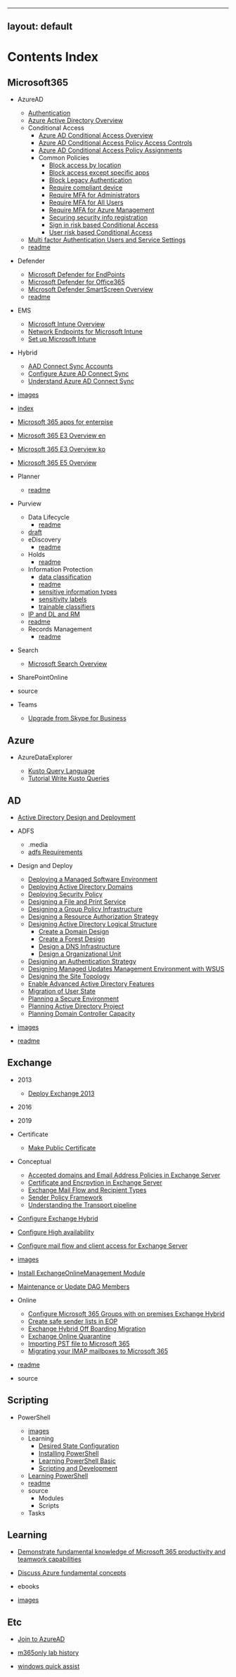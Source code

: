 
---
layout: default
---

# Contents Index


## Microsoft365


- AzureAD

	- [Authentication](/Tech/Microsoft365/AzureAD/Authentication)
	- [Azure Active Directory Overview](/Tech/Microsoft365/AzureAD/Azure-Active-Directory-Overview)
	- Conditional Access
		- [Azure AD Conditional Access Overview](/Tech/Microsoft365/AzureAD/Conditional-Access/Azure-AD-Conditional-Access-Overview)
		- [Azure AD Conditional Access Policy Access Controls](/Tech/Microsoft365/AzureAD/Conditional-Access/Azure-AD-Conditional-Access-Policy-Access-Controls)
		- [Azure AD Conditional Access Policy Assignments](/Tech/Microsoft365/AzureAD/Conditional-Access/Azure-AD-Conditional-Access-Policy-Assignments)
		- Common Policies
			- [Block access by location](/Tech/Microsoft365/AzureAD/Conditional-Access/Common-Policies/Block-access-by-location)
			- [Block access except specific apps](/Tech/Microsoft365/AzureAD/Conditional-Access/Common-Policies/Block-access-except-specific-apps)
			- [Block Legacy Authentication](/Tech/Microsoft365/AzureAD/Conditional-Access/Common-Policies/Block-Legacy-Authentication)
			- [Require compliant device](/Tech/Microsoft365/AzureAD/Conditional-Access/Common-Policies/Require-compliant-device)
			- [Require MFA for Administrators](/Tech/Microsoft365/AzureAD/Conditional-Access/Common-Policies/Require-MFA-for-Administrators)
			- [Require MFA for All Users](/Tech/Microsoft365/AzureAD/Conditional-Access/Common-Policies/Require-MFA-for-All-Users)
			- [Require MFA for Azure Management](/Tech/Microsoft365/AzureAD/Conditional-Access/Common-Policies/Require-MFA-for-Azure-Management)
			- [Securing security info registration](/Tech/Microsoft365/AzureAD/Conditional-Access/Common-Policies/Securing-security-info-registration)
			- [Sign in risk based Conditional Access](/Tech/Microsoft365/AzureAD/Conditional-Access/Common-Policies/Sign-in-risk-based-Conditional-Access)
			- [User risk based Conditional Access](/Tech/Microsoft365/AzureAD/Conditional-Access/Common-Policies/User-risk-based-Conditional-Access)
	- [Multi factor Authentication Users and Service Settings](/Tech/Microsoft365/AzureAD/Multi-factor-Authentication-Users-and-Service-Settings)
	- [readme](/Tech/Microsoft365/AzureAD/readme)

- Defender

	- [Microsoft Defender for EndPoints](/Tech/Microsoft365/Defender/Microsoft-Defender-for-EndPoints)
	- [Microsoft Defender for Office365](/Tech/Microsoft365/Defender/Microsoft-Defender-for-Office365)
	- [Microsoft Defender SmartScreen Overview](/Tech/Microsoft365/Defender/Microsoft-Defender-SmartScreen-Overview)
	- [readme](/Tech/Microsoft365/Defender/readme)

- EMS

	- [Microsoft Intune Overview](/Tech/Microsoft365/EMS/Microsoft-Intune-Overview)
	- [Network Endpoints for Microsoft Intune](/Tech/Microsoft365/EMS/Network-Endpoints-for-Microsoft-Intune)
	- [Set up Microsoft Intune](/Tech/Microsoft365/EMS/Set-up-Microsoft-Intune)

- Hybrid

	- [AAD Connect Sync Accounts](/Tech/Microsoft365/Hybrid/AAD-Connect-Sync-Accounts)
	- [Configure Azure AD Connect Sync](/Tech/Microsoft365/Hybrid/Configure-Azure-AD-Connect-Sync)
	- [Understand Azure AD Connect Sync](/Tech/Microsoft365/Hybrid/Understand-Azure-AD-Connect-Sync)

- [images](/Tech/Microsoft365/images)


- [index](/Tech/Microsoft365/index)


- [Microsoft 365 apps for enterpise](/Tech/Microsoft365/Microsoft-365-apps-for-enterpise)


- [Microsoft 365 E3 Overview en](/Tech/Microsoft365/Microsoft-365-E3-Overview-en)


- [Microsoft 365 E3 Overview ko](/Tech/Microsoft365/Microsoft-365-E3-Overview-ko)


- [Microsoft 365 E5 Overview](/Tech/Microsoft365/Microsoft-365-E5-Overview)


- Planner

	- [readme](/Tech/Microsoft365/Planner/readme)

- Purview

	- Data Lifecycle
		- [readme](/Tech/Microsoft365/Purview/Data-Lifecycle/readme)
	- [draft](/Tech/Microsoft365/Purview/draft)
	- eDiscovery
		- [readme](/Tech/Microsoft365/Purview/eDiscovery/readme)
	- Holds
		- [readme](/Tech/Microsoft365/Purview/Holds/readme)
	- Information Protection
		- [data classification](/Tech/Microsoft365/Purview/Information-Protection/data-classification)
		- [readme](/Tech/Microsoft365/Purview/Information-Protection/readme)
		- [sensitive information types](/Tech/Microsoft365/Purview/Information-Protection/sensitive-information-types)
		- [sensitivity labels](/Tech/Microsoft365/Purview/Information-Protection/sensitivity-labels)
		- [trainable classifiers](/Tech/Microsoft365/Purview/Information-Protection/trainable-classifiers)
	- [IP and DL and RM](/Tech/Microsoft365/Purview/IP-and-DL-and-RM)
	- [readme](/Tech/Microsoft365/Purview/readme)
	- Records Management
		- [readme](/Tech/Microsoft365/Purview/Records-Management/readme)

- Search

	- [Microsoft Search Overview](/Tech/Microsoft365/Search/Microsoft-Search-Overview)

- SharePointOnline


- source


- Teams

	- [Upgrade from Skype for Business](/Tech/Microsoft365/Teams/Upgrade-from-Skype-for-Business)

## Azure


- AzureDataExplorer

	- [Kusto Query Language](/Tech/Azure/AzureDataExplorer/Kusto-Query-Language)
	- [Tutorial  Write Kusto Queries](/Tech/Azure/AzureDataExplorer/Tutorial--Write-Kusto-Queries)

## AD


- [Active Directory Design and Deployment](/Tech/AD/Active-Directory-Design-and-Deployment)


- ADFS

	- .media
	- [adfs Requirements](/Tech/AD/ADFS/adfs-Requirements)

- Design and Deploy

	- [Deploying a Managed Software Environment](/Tech/AD/Design-and-Deploy/Deploying-a-Managed-Software-Environment)
	- [Deploying Active Directory Domains](/Tech/AD/Design-and-Deploy/Deploying-Active-Directory-Domains)
	- [Deploying Security Policy](/Tech/AD/Design-and-Deploy/Deploying-Security-Policy)
	- [Designing a File and Print Service](/Tech/AD/Design-and-Deploy/Designing-a-File-and-Print-Service)
	- [Designing a Group Policy Infrastructure](/Tech/AD/Design-and-Deploy/Designing-a-Group-Policy-Infrastructure)
	- [Designing a Resource Authorization Strategy](/Tech/AD/Design-and-Deploy/Designing-a-Resource-Authorization-Strategy)
	- [Designing Active Directory Logical Structure](/Tech/AD/Design-and-Deploy/Designing-Active-Directory-Logical-Structure)
		- [Create a Domain Design](/Tech/AD/Design-and-Deploy/Designing-Active-Directory-Logical-Structure/Create-a-Domain-Design)
		- [Create a Forest Design](/Tech/AD/Design-and-Deploy/Designing-Active-Directory-Logical-Structure/Create-a-Forest-Design)
		- [Design a DNS Infrastructure](/Tech/AD/Design-and-Deploy/Designing-Active-Directory-Logical-Structure/Design-a-DNS-Infrastructure)
		- [Design a Organizational Unit](/Tech/AD/Design-and-Deploy/Designing-Active-Directory-Logical-Structure/Design-a-Organizational-Unit)
	- [Designing an Authentication Strategy](/Tech/AD/Design-and-Deploy/Designing-an-Authentication-Strategy)
	- [Designing Managed Updates Management Environment with WSUS](/Tech/AD/Design-and-Deploy/Designing-Managed-Updates-Management-Environment-with-WSUS)
	- [Designing the Site Topology](/Tech/AD/Design-and-Deploy/Designing-the-Site-Topology)
	- [Enable Advanced Active Directory Features](/Tech/AD/Design-and-Deploy/Enable-Advanced-Active-Directory-Features)
	- [Migration of User State](/Tech/AD/Design-and-Deploy/Migration-of-User-State)
	- [Planning a Secure Environment](/Tech/AD/Design-and-Deploy/Planning-a-Secure-Environment)
	- [Planning Active Directory Project](/Tech/AD/Design-and-Deploy/Planning-Active-Directory-Project)
	- [Planning Domain Controller Capacity](/Tech/AD/Design-and-Deploy/Planning-Domain-Controller-Capacity)

- [images](/Tech/AD/images)


- [readme](/Tech/AD/readme)


## Exchange


- 2013

	- [Deploy Exchange 2013](/Tech/Exchange/2013/Deploy-Exchange-2013)

- 2016


- 2019


- Certificate

	- [Make Public Certificate](/Tech/Exchange/Certificate/Make-Public-Certificate)

- Conceptual

	- [Accepted domains and Email Address Policies in Exchange Server](/Tech/Exchange/Conceptual/Accepted-domains-and-Email-Address-Policies-in-Exchange-Server)
	- [Certificate and Encrpytion in Exchange Server](/Tech/Exchange/Conceptual/Certificate-and-Encrpytion-in-Exchange-Server)
	- [Exchange Mail Flow and Recipient Types](/Tech/Exchange/Conceptual/Exchange-Mail-Flow-and-Recipient-Types)
	- [Sender Policy Framework](/Tech/Exchange/Conceptual/Sender-Policy-Framework)
	- [Understanding the Transport pipeline](/Tech/Exchange/Conceptual/Understanding-the-Transport-pipeline)

- [Configure Exchange Hybrid](/Tech/Exchange/Configure-Exchange-Hybrid)


- [Configure High availability](/Tech/Exchange/Configure-High-availability)


- [Configure mail flow and client access for Exchange Server](/Tech/Exchange/Configure-mail-flow-and-client-access-for-Exchange-Server)


- [images](/Tech/Exchange/images)


- [Install ExchangeOnlineManagement Module](/Tech/Exchange/Install-ExchangeOnlineManagement-Module)


- [Maintenance or Update DAG Members](/Tech/Exchange/Maintenance-or-Update-DAG-Members)


- Online

	- [Configure Microsoft 365 Groups with on premises Exchange Hybrid](/Tech/Exchange/Online/Configure-Microsoft-365-Groups-with-on-premises-Exchange-Hybrid)
	- [Create safe sender lists in EOP](/Tech/Exchange/Online/Create-safe-sender-lists-in-EOP)
	- [Exchange Hybrid Off Boarding Migration](/Tech/Exchange/Online/Exchange-Hybrid-Off-Boarding-Migration)
	- [Exchange Online Quarantine](/Tech/Exchange/Online/Exchange-Online-Quarantine)
	- [Importing PST file to Microsoft 365](/Tech/Exchange/Online/Importing-PST-file-to-Microsoft-365)
	- [Migrating your IMAP mailboxes to Microsoft 365](/Tech/Exchange/Online/Migrating-your-IMAP-mailboxes-to-Microsoft-365)

- [readme](/Tech/Exchange/readme)


- source


## Scripting


- PowerShell

	- [images](/Tech/Scripting/PowerShell/images)
	- Learning
		- [Desired State Configuration](/Tech/Scripting/PowerShell/Learning/Desired-State-Configuration)
		- [Installing PowerShell](/Tech/Scripting/PowerShell/Learning/Installing-PowerShell)
		- [Learning PowerShell Basic](/Tech/Scripting/PowerShell/Learning/Learning-PowerShell-Basic)
		- [Scripting and Development](/Tech/Scripting/PowerShell/Learning/Scripting-and-Development)
	- [Learning PowerShell](/Tech/Scripting/PowerShell/Learning-PowerShell)
	- [readme](/Tech/Scripting/PowerShell/readme)
	- source
		- Modules
		- Scripts
	- Tasks

## Learning


- [Demonstrate fundamental knowledge of Microsoft 365 productivity and teamwork capabilities](/Tech/Learning/Demonstrate-fundamental-knowledge-of-Microsoft-365-productivity-and-teamwork-capabilities)


- [Discuss Azure fundamental concepts](/Tech/Learning/Discuss-Azure-fundamental-concepts)


- ebooks


- [images](/Tech/Learning/images)


## Etc


- [Join to AzureAD](/Tech/Etc/Join-to-AzureAD)


- [m365only lab history](/Tech/Etc/m365only-lab-history)


- [windows quick assist](/Tech/Etc/windows-quick-assist)

